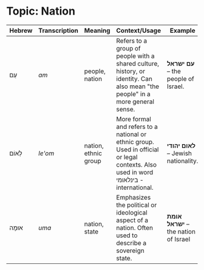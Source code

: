 # Topic: Nation

| **Hebrew** | **Transcription** | **Meaning** | **Context/Usage** | Example
|---------------|----------------|------------|----------------|----------------|
| עַם    | *am* | people, nation | Refers to a group of people with a shared culture, history, or identity. Can also mean "the people" in a more general sense. | **עם ישראל** – the people of Israel. |  
| לְאוֹם | *le'om* | nation, ethnic group | More formal and refers to a national or ethnic group. Used in official or legal contexts. Also used in word בינלאומי - international. | **לאום יהודי** – Jewish nationality. |  
| אוּמָה | *uma* | nation, state | Emphasizes the political or ideological aspect of a nation. Often used to describe a sovereign state. | **אומת ישראל** – the nation of Israel |  
